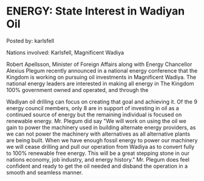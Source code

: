 # ENERGY: State Interest in Wadiyan Oil 

Posted by: karlsfell

Nations involved: Karlsfell, Magnificent Wadiya

Robert Apellsson, Minister of Foreign Affairs along with Energy Chancellor Alexius Plegum recently announced in a national energy conference that the Kingdom is working on pursuing oil investments in Magnificent Wadiya. The national energy leaders are interested in making all energy in The Kingdom 100% government owned and operated, and through the 

Wadiyan oil drilling can focus on creating that goal and achieving it. Of the 9 energy council members, only 8 are in support of investing in oil as a continued source of energy but the remaining individual is focused on renewable energy. Mr. Plegum did say "We will work on using the oil we gain to power the machinery used in building alternate energy providers, as we can not power the machinery with alternatives as all alternative plants are being built. When we have enough fossil energy to power our machinery we will cease drilling and pull our operation from Wadiya as to convert fully to 100% renewable free energy. This will be a great stepping stone in our nations economy, job industry, and energy history." Mr. Plegum does feel confident and ready to get the oil needed and disband the operation in a smooth and seamless manner. 